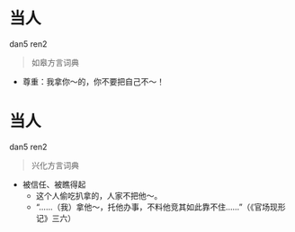 # 当人
dan5 ren2
> 如皋方言词典
- 尊重：我拿你～的，你不要把自己不～！

# 当人
dan5 ren2
> 兴化方言词典
- 被信任、被瞧得起
  - 这个人偷吃扒拿的，人家不把他～。
  - “……（我）拿他～，托他办事，不料他竞其如此靠不住……”（《官场现形记》三六）
